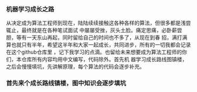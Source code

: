  ###       机器学习成长之路   
从决定成为算法工程师到现在，陆陆续续接触这各种各样的算法，但很多都是浅尝辄止，最终就是在各种笔试面试
中屡屡受挫，灰头土脸。痛定思痛，必卧薪尝胆，等有一天东山再起，同时留给自己的时间也不多了，从现在到春
招，满打满算也就只有半年，希望这半年和大家一起成长，共同进步，所有的一切我都会记录在这个github仓库里
，记下我学习的点滴。也留给未来想要成为算法工程师的你们，本仓库所有内容均用中文编写，代码除外。首先机
器学习成长路线图镇楼，之后会慢慢填坑，先讲解原理，每个算法的代码会逐步补充。


###         首先来个成长路线镇楼，图中知识会逐步填坑

